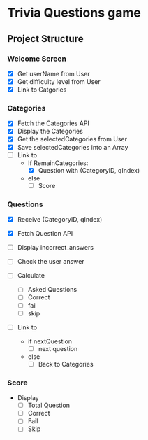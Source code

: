 # Trivia Questions game

## Project Structure

### Welcome Screen 

- [x] Get userName from User
- [x] Get difficulty level from User
- [x] Link to Catgories

### Categories

- [x] Fetch the Categories API
- [x] Display the Categories
- [x] Get the selectedCategories from User
- [x] Save selectedCategories into an Array
- [ ] Link to
    - If RemainCategories:
        - [x] Question with (CategoryID, qIndex)
    - else
        - [ ] Score
         
### Questions

- [x] Receive (CategoryID, qIndex)
- [x] Fetch Question API
- [ ] Display incorrect_answers
- [ ] Check the user answer

- [ ] Calculate
    - [ ] Asked Questions
    - [ ] Correct
    - [ ] fail
    - [ ] skip 
- [ ] Link to
    - if nextQuestion
        - [ ] next question
    - else
        - [ ] Back to Categories
### Score

- Display
    - [ ] Total Question
    - [ ] Correct
    - [ ] Fail
    - [ ] Skip
